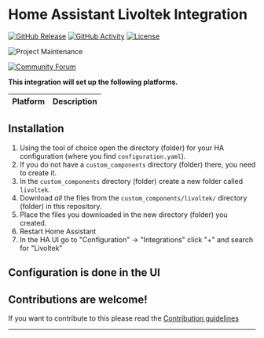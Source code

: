 # Home Assistant Livoltek Integration

[![GitHub Release][releases-shield]][releases]
[![GitHub Activity][commits-shield]][commits]
[![License][license-shield]](LICENSE)

![Project Maintenance][maintenance-shield]

[![Community Forum][forum-shield]][forum]

**This integration will set up the following platforms.**

| Platform | Description |
| -------- | ----------- |

## Installation

1. Using the tool of choice open the directory (folder) for your HA configuration (where you find `configuration.yaml`).
1. If you do not have a `custom_components` directory (folder) there, you need to create it.
1. In the `custom_components` directory (folder) create a new folder called `livoltek`.
1. Download _all_ the files from the `custom_components/livoltek/` directory (folder) in this repository.
1. Place the files you downloaded in the new directory (folder) you created.
1. Restart Home Assistant
1. In the HA UI go to "Configuration" -> "Integrations" click "+" and search for "Livoltek"

## Configuration is done in the UI

<!---->

## Contributions are welcome!

If you want to contribute to this please read the [Contribution guidelines](CONTRIBUTING.md)

---

[hass-livoltek]: https://github.com/adamlonsdale/hass-livoltek
[commits-shield]: https://img.shields.io/github/commit-activity/y/adamlonsdale/hass-livoltek.svg?style=for-the-badge
[commits]: https://github.com/adamlonsdale/hass-livoltek/commits/main
[forum-shield]: https://img.shields.io/badge/community-forum-brightgreen.svg?style=for-the-badge
[forum]: https://community.home-assistant.io/
[license-shield]: https://img.shields.io/github/license/adamlonsdale/hass-livoltek.svg?style=for-the-badge
[maintenance-shield]: https://img.shields.io/badge/maintainer-Adam%20Lonsdale%20%40adamlonsdale-blue.svg?style=for-the-badge
[releases-shield]: https://img.shields.io/github/release/adamlonsdale/hass-livoltek.svg?style=for-the-badge
[releases]: https://github.com/adamlonsdale/hass-livoltek/releases
